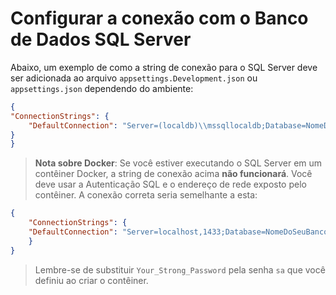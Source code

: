 # Configurar a conexão com o Banco de Dados SQL Server

Abaixo, um exemplo de como a string de conexão para o SQL Server deve ser adicionada ao arquivo `appsettings.Development.json` ou `appsettings.json` dependendo do ambiente:

```json
{
"ConnectionStrings": {
    "DefaultConnection": "Server=(localdb)\\mssqllocaldb;Database=NomeDoSeuBanco;Trusted_Connection=True;"
}
}
```

> **Nota sobre Docker**: Se você estiver executando o SQL Server em um contêiner Docker, a string de conexão acima **não funcionará**. Você deve usar a Autenticação SQL e o endereço de rede exposto pelo contêiner. A conexão correta seria semelhante a esta:

```json
{
    "ConnectionStrings": {
    "DefaultConnection": "Server=localhost,1433;Database=NomeDoSeuBanco;User Id=sa;Password=Your_Strong_Password;TrustServerCertificate=True;"
    }
}
```

> Lembre-se de substituir `Your_Strong_Password` pela senha `sa` que você definiu ao criar o contêiner.
